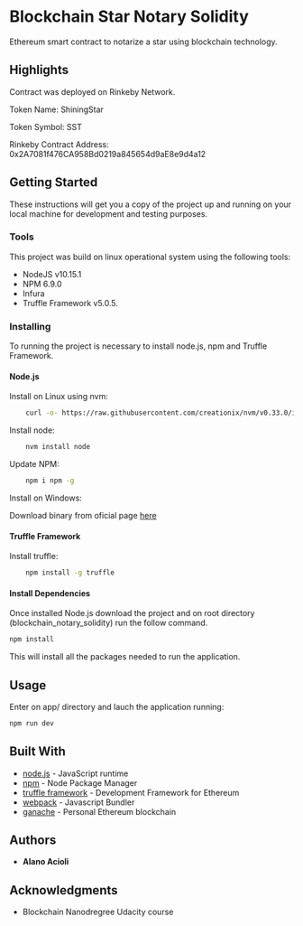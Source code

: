 # Blockchain Star Notary Solidity

Ethereum smart contract to notarize a star using blockchain technology.

## Highlights 

Contract was deployed on Rinkeby Network.

Token Name: ShiningStar

Token Symbol: SST

Rinkeby Contract Address: 0x2A7081f476CA958Bd0219a845654d9aE8e9d4a12

## Getting Started

These instructions will get you a copy of the project up and running on your local machine for development and testing purposes.

### Tools

This project was build on linux operational system using the following tools:

* NodeJS v10.15.1
* NPM 6.9.0
* Infura
* Truffle Framework v5.0.5.

### Installing

To running the project is necessary to install node.js, npm and Truffle Framework.

#### Node.js

Install on Linux using nvm:

```bash
    curl -o- https://raw.githubusercontent.com/creationix/nvm/v0.33.0/install.sh | bash
```

Install node:

```bash
    nvm install node
```

Update NPM:

```bash
    npm i npm -g
```

Install on Windows:

Download binary from oficial page [here](https://nodejs.org/en/download/)

#### Truffle Framework

Install truffle:

```bash
    npm install -g truffle
```

#### Install Dependencies

Once installed Node.js download the project and on root directory (blockchain_notary_solidity) run the follow command.

```bash
npm install
```

This will install all the packages needed to run the application.

## Usage

Enter on app/ directory and lauch the application running:

```bash
npm run dev
```

## Built With

* [node.js](https://nodejs.org/en/) - JavaScript runtime
* [npm](https://www.npmjs.com/) - Node Package Manager
* [truffle framework](https://truffleframework.com/truffle) - Development Framework for Ethereum
* [webpack](https://webpack.js.org/) - Javascript Bundler
* [ganache](https://truffleframework.com/ganache) - Personal Ethereum blockchain


## Authors

* **Alano Acioli** 

## Acknowledgments

* Blockchain Nanodregree Udacity course

